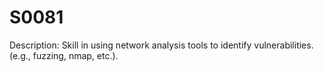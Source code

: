 # S0081
Description: Skill in using network analysis tools to identify vulnerabilities. (e.g., fuzzing, nmap, etc.).
